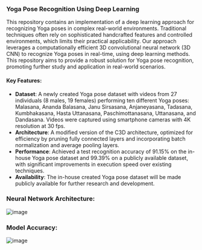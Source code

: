 ### Yoga Pose Recognition Using Deep Learning

This repository contains an implementation of a deep learning approach for recognizing Yoga poses in complex real-world environments. Traditional techniques often rely on sophisticated handcrafted features and controlled environments, which limits their practical applicability. Our approach leverages a computationally efficient 3D convolutional neural network (3D CNN) to recognize Yoga poses in real-time, using deep learning methods. This repository aims to provide a robust solution for Yoga pose recognition, promoting further study and application in real-world scenarios.

#### Key Features:
- **Dataset**: A newly created Yoga pose dataset with videos from 27 individuals (8 males, 19 females) performing ten different Yoga poses: Malasana, Ananda Balasana, Janu Sirsasana, Anjaneyasana, Tadasana, Kumbhakasana, Hasta Uttanasana, Paschimottanasana, Uttanasana, and Dandasana. Videos were captured using smartphone cameras with 4K resolution at 30 fps.
- **Architecture**: A modified version of the C3D architecture, optimized for efficiency by pruning fully connected layers and incorporating batch normalization and average pooling layers.
- **Performance**: Achieved a test recognition accuracy of 91.15% on the in-house Yoga pose dataset and 99.39% on a publicly available dataset, with significant improvements in execution speed over existing techniques.
- **Availability**: The in-house created Yoga pose dataset will be made publicly available for further research and development.

### Neural Network Architecture:
![image](https://github.com/user-attachments/assets/d198fb4c-c292-4270-b7fa-7af4ada72d60)

### Model Accuracy:
![image](https://github.com/user-attachments/assets/1deed9fd-7187-4625-b8a7-a58b18e99ad4)
